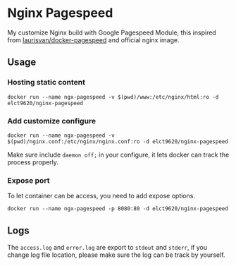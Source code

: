 Nginx Pagespeed
===

My customize Nginx build with Google Pagespeed Module, this inspired from [laurisvan/docker-pagespeed](https://github.com/laurisvan/docker-pagespeed) and official nginx image.

Usage
---

### Hosting static content

```
docker run --name ngx-pagespeed -v $(pwd)/www:/etc/nginx/html:ro -d elct9620/nginx-pagespeed
```

### Add customize configure

```
docker run --name ngx-pagespeed -v $(pwd)/nginx.conf:/etc/nginx/nginx.conf:ro -d elct9620/nginx-pagespeed
```

Make sure include `daemon off;` in your configure, it lets docker can track the process properly.

### Expose port

To let container can be access, you need to add expose options.

```
docker run --name ngx-pagespeed -p 8080:80 -d elct9620/nginx-pagespeed
```

Logs
---

The `access.log` and `error.log` are export to `stdout` and `stderr`, if you change log file location, please make sure the log can be track by yourself.

